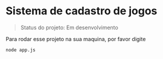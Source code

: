 <h1> Sistema de cadastro de jogos </h1>

> Status do projeto: Em desenvolvimento

Para rodar esse projeto na sua maquina, por favor digite 

```
node app.js 
````
